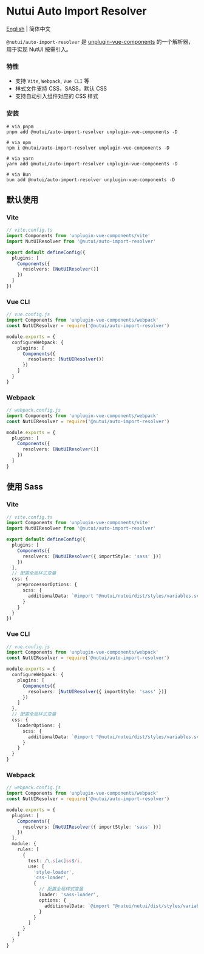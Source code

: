 # Nutui Auto Import Resolver

[English](./README.md) | 简体中文

`@nutui/auto-import-resolver` 是 [unplugin-vue-components](https://github.com/unplugin/unplugin-vue-components) 的一个解析器，用于实现 NutUI 按需引入。

### 特性

- 支持 `Vite`, `Webpack`, `Vue CLI` 等
- 样式文件支持 CSS，SASS，默认 CSS
- 支持自动引入组件对应的 CSS 样式

### 安装

```shell
# via pnpm
pnpm add @nutui/auto-import-resolver unplugin-vue-components -D

# via npm
npm i @nutui/auto-import-resolver unplugin-vue-components -D

# via yarn
yarn add @nutui/auto-import-resolver unplugin-vue-components -D

# via Bun
bun add @nutui/auto-import-resolver unplugin-vue-components -D
```

## 默认使用

### Vite

```ts
// vite.config.ts
import Components from 'unplugin-vue-components/vite'
import NutUIResolver from '@nutui/auto-import-resolver'

export default defineConfig({
  plugins: [
    Components({
      resolvers: [NutUIResolver()]
    })
  ]
})
```

### Vue CLI

```ts
// vue.config.js
import Components from 'unplugin-vue-components/webpack'
const NutUIResolver = require('@nutui/auto-import-resolver')

module.exports = {
  configureWebpack: {
    plugins: [
      Components({
        resolvers: [NutUIResolver()]
      })
    ]
  }
}
```

### Webpack

```ts
// webpack.config.js
import Components from 'unplugin-vue-components/webpack'
const NutUIResolver = require('@nutui/auto-import-resolver')

module.exports = {
  plugins: [
    Components({
      resolvers: [NutUIResolver()]
    })
  ]
}
```

## 使用 Sass

### Vite

```ts
// vite.config.ts
import Components from 'unplugin-vue-components/vite'
import NutUIResolver from '@nutui/auto-import-resolver'

export default defineConfig({
  plugins: [
    Components({
      resolvers: [NutUIResolver({ importStyle: 'sass' })]
    })
  ],
  // 配置全局样式变量
  css: {
    preprocessorOptions: {
      scss: {
        additionalData: `@import "@nutui/nutui/dist/styles/variables.scss";`
      }
    }
  }
})
```

### Vue CLI

```ts
// vue.config.js
import Components from 'unplugin-vue-components/webpack'
const NutUIResolver = require('@nutui/auto-import-resolver')

module.exports = {
  configureWebpack: {
    plugins: [
      Components({
        resolvers: [NutUIResolver({ importStyle: 'sass' })]
      })
    ]
  },
  // 配置全局样式变量
  css: {
    loaderOptions: {
      scss: {
        additionalData: `@import "@nutui/nutui/dist/styles/variables.scss";`
      }
    }
  }
}
```

### Webpack

```ts
// webpack.config.js
import Components from 'unplugin-vue-components/webpack'
const NutUIResolver = require('@nutui/auto-import-resolver')

module.exports = {
  plugins: [
    Components({
      resolvers: [NutUIResolver({ importStyle: 'sass' })]
    })
  ],
  module: {
    rules: [
      {
        test: /\.s[ac]ss$/i,
        use: [
          'style-loader',
          'css-loader',
          {
            // 配置全局样式变量
            loader: 'sass-loader',
            options: {
              additionalData: `@import "@nutui/nutui/dist/styles/variables.scss";`
            }
          }
        ]
      }
    ]
  }
}
```
